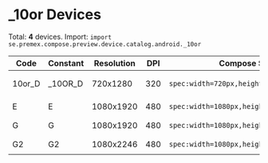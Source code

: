 # _10or Devices

Total: **4** devices. Import: `import se.premex.compose.preview.device.catalog.android._10or`

| Code | Constant | Resolution | DPI | Compose Spec | Preview Usage |
|------|----------|------------|-----|-------------|---------------|
| 10or_D | _10OR_D | 720x1280 | 320 | `spec:width=720px,height=1280px,dpi=320` | `@Preview(device = _10or._10OR_D)` |
| E | E | 1080x1920 | 480 | `spec:width=1080px,height=1920px,dpi=480` | `@Preview(device = _10or.E)` |
| G | G | 1080x1920 | 480 | `spec:width=1080px,height=1920px,dpi=480` | `@Preview(device = _10or.G)` |
| G2 | G2 | 1080x2246 | 480 | `spec:width=1080px,height=2246px,dpi=480` | `@Preview(device = _10or.G2)` |

<!-- Generated automatically. Do not edit manually. -->
